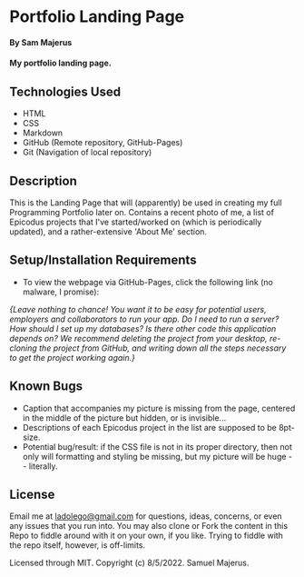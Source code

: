 # Portfolio Landing Page

#### By Sam Majerus 

#### My portfolio landing page. 

## Technologies Used

* HTML
* CSS
* Markdown
* GitHub (Remote repository, GitHub-Pages) 
* Git (Navigation of local repository)


<!--  ***** READ THE SUBMISSION FEEDBACK, COMPLETE ALL OBJECTIVES (BE SURE ABOUT IT) <em>BEFORE</em> SUBMITTING!!!!!         -SM, 8-18-2022, 9:15am.-->
## Description
This is the Landing Page that will (apparently) be used in creating my full Programming Portfolio later on. Contains a recent photo of me, a list of Epicodus projects 
that I've started/worked on (which is periodically updated), and a rather-extensive 'About Me' section. 

## Setup/Installation Requirements

<!-- Do as follows ONLY when this is project finished (Calvin confirmed this):  Do a git clone of the remote repo, create 'gh-pages' branch, push cloned-repo to that branch.    -SM, 8-18-2022, 9:08am. --> 
* To view the webpage via GitHub-Pages, click the following link (no malware, I promise):  <!--SaMajerus.github.io/portfolio--> 


_{Leave nothing to chance! You want it to be easy for potential users, employers and collaborators to run your app. Do I need to run a server? How should I set up my databases? Is there other code this application depends on? We recommend deleting the project from your desktop, re-cloning the project from GitHub, and writing down all the steps necessary to get the project working again.}_

## Known Bugs

* Caption that accompanies my picture is missing from the page, centered in the middle of the picture but hidden, or is invisible...  
* Descriptions of each Epicodus project in the list are supposed to be 8pt-size. 
* Potential bug/result: if the CSS file is not in its proper directory, then not only will formatting and styling be missing, but my picture will be huge -- literally. 

## License

<!--Write this part (see template's descriptor line above) based off of how I did it for the Week 2 Code-Review. (Asked Calvin when i met with him today, he agreed that how I wrote it for Wk2 was/is fine.)   -SM, 8-18-2022, 9:06am. --> 
Email me at ladolego@gmail.com for questions, ideas, concerns, or even any issues that you run into.  You may also clone or Fork the content in this Repo to fiddle around with it on your own, if you like. Trying to fiddle with the repo itself, however, is off-limits.

Licensed through MIT. Copyright (c) 8/5/2022. Samuel Majerus. 
